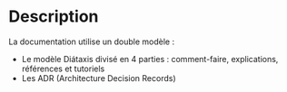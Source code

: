 # Description

La documentation utilise un double modèle :

- Le modèle Diátaxis divisé en 4 parties : comment-faire, explications, références et tutoriels
- Les ADR (Architecture Decision Records)
